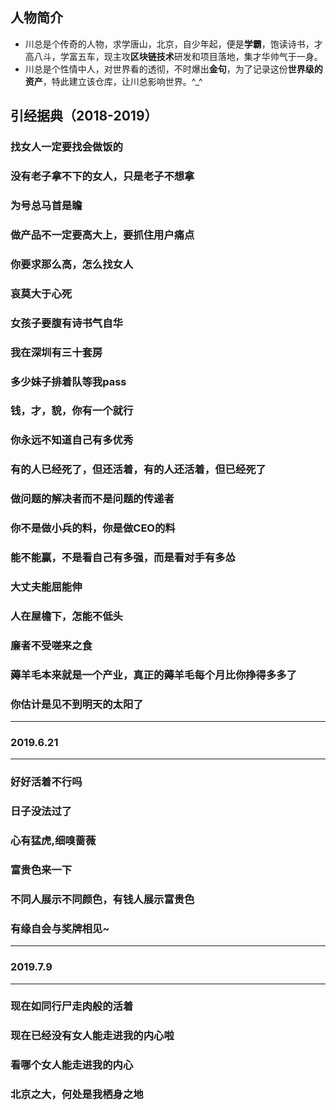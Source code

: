 ## 人物简介
- 川总是个传奇的人物，求学唐山，北京，自少年起，便是**学霸**，饱读诗书，才高八斗，学富五车，现主攻**区块链技术**研发和项目落地，集才华帅气于一身。
- 川总是个性情中人，对世界看的透彻，不时爆出**金句**，为了记录这份**世界级的资产**，特此建立该仓库，让川总影响世界。^_^
## 引经据典（2018-2019）

### 找女人一定要找会做饭的

### 没有老子拿不下的女人，只是老子不想拿

### 为号总马首是瞻

### 做产品不一定要高大上，要抓住用户痛点

### 你要求那么高，怎么找女人

### 哀莫大于心死

### 女孩子要腹有诗书气自华

### 我在深圳有三十套房

### 多少妹子排着队等我pass

### 钱，才，貌，你有一个就行

### 你永远不知道自己有多优秀

### 有的人已经死了，但还活着，有的人还活着，但已经死了

### 做问题的解决者而不是问题的传递者

### 你不是做小兵的料，你是做CEO的料

### 能不能赢，不是看自己有多强，而是看对手有多怂

### 大丈夫能屈能伸

### 人在屋檐下，怎能不低头

### 廉者不受嗟来之食

### 薅羊毛本来就是一个产业，真正的薅羊毛每个月比你挣得多多了

### 你估计是见不到明天的太阳了
--------------------
### 2019.6.21
--------------------

### 好好活着不行吗

### 日子没法过了

### 心有猛虎,细嗅蔷薇

### 富贵色来一下

### 不同人展示不同颜色，有钱人展示富贵色

### 有缘自会与奖牌相见~
--------------------
### 2019.7.9
--------------------
### 现在如同行尸走肉般的活着

### 现在已经没有女人能走进我的内心啦

### 看哪个女人能走进我的内心

### 北京之大，何处是我栖身之地
